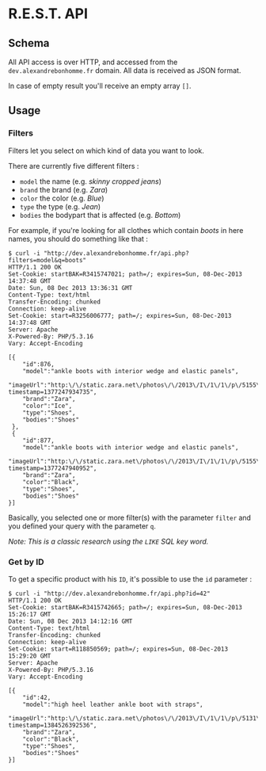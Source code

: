 # R.E.S.T. API

## Schema
All API access is over HTTP, and accessed from the `dev.alexandrebonhomme.fr` domain. All data is received as JSON format.

In case of empty result you'll receive an empty array `[]`.

## Usage

### Filters
Filters let you select on which kind of data you want to look. 

There are currently five different filters :

* `model` the name (e.g. _skinny cropped jeans_)
* `brand` the brand (e.g. _Zara_)
* `color` the color (e.g. _Blue_)
* `type` the type (e.g. _Jean_)
* `bodies` the bodypart that is affected (e.g. _Bottom_)

For example, if you're looking for all clothes which contain _boots_ in here names, you should do something like that :

```
$ curl -i "http://dev.alexandrebonhomme.fr/api.php?filters=model&q=boots"
HTTP/1.1 200 OK
Set-Cookie: startBAK=R3415747021; path=/; expires=Sun, 08-Dec-2013 14:37:48 GMT
Date: Sun, 08 Dec 2013 13:36:31 GMT
Content-Type: text/html
Transfer-Encoding: chunked
Connection: keep-alive
Set-Cookie: start=R3256006777; path=/; expires=Sun, 08-Dec-2013 14:37:48 GMT
Server: Apache
X-Powered-By: PHP/5.3.16
Vary: Accept-Encoding

[{
    "id":876,
    "model":"ankle boots with interior wedge and elastic panels",
    "imageUrl":"http:\/\/static.zara.net\/photos\/\/2013\/I\/1\/1\/p\/5155\/201\/003\/2\/w\/400\/5155201003_1_1_1.jpg?timestamp=1377247934735",
    "brand":"Zara",
    "color":"Ice",
    "type":"Shoes",
    "bodies":"Shoes"
 },
 {
    "id":877,
    "model":"ankle boots with interior wedge and elastic panels",
    "imageUrl":"http:\/\/static.zara.net\/photos\/\/2013\/I\/1\/1\/p\/5155\/201\/040\/2\/w\/400\/5155201040_1_1_1.jpg?timestamp=1377247940952",
    "brand":"Zara",
    "color":"Black",
    "type":"Shoes",
    "bodies":"Shoes"
}]
```

Basically, you selected one or more filter(s) with the parameter `filter` and you defined your query with the parameter `q`.

_Note: This is a classic research using the `LIKE` SQL key word._

### Get by ID

To get a specific product with his `ID`, it's possible to use the `id` parameter :
```
$ curl -i "http://dev.alexandrebonhomme.fr/api.php?id=42"
HTTP/1.1 200 OK
Set-Cookie: startBAK=R3415742665; path=/; expires=Sun, 08-Dec-2013 15:26:17 GMT
Date: Sun, 08 Dec 2013 14:12:16 GMT
Content-Type: text/html
Transfer-Encoding: chunked
Connection: keep-alive
Set-Cookie: start=R118850569; path=/; expires=Sun, 08-Dec-2013 15:29:20 GMT
Server: Apache
X-Powered-By: PHP/5.3.16
Vary: Accept-Encoding

[{
    "id":42,
    "model":"high heel leather ankle boot with straps",
    "imageUrl":"http:\/\/static.zara.net\/photos\/\/2013\/I\/1\/1\/p\/5131\/201\/040\/2\/w\/400\/5131201040_1_1_1.jpg?timestamp=1384526392536",
    "brand":"Zara",
    "color":"Black",
    "type":"Shoes",
    "bodies":"Shoes"
}]
```